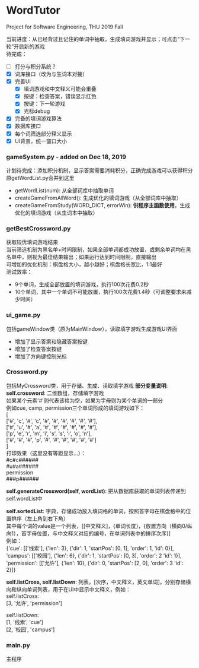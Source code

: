 # WordTutor
Project for Software Engineering, THU 2019 Fall  

当前进度：从已经背过且记住的单词中抽取，生成填词游戏并显示；可点击“下一轮”开启新的游戏    
待完成：  
- [ ] 打分与积分系统？  
- [x] 词库接口（改为与生词本对接）  
- [x] 完善UI  
    - [x] 填词游戏和中文释义可能会重叠  
    - [x] 按键：检查答案，错误显示红色  
    - [x] 按键：下一轮游戏  
    - [x] 光标debug  
- [x] 完备的填词游戏算法  
- [x] 数据库接口  
- [x] 每个词筛选部分释义显示  
- [x] UI背景，统一窗口大小  

### gameSystem.py - added on Dec 18, 2019  
计划待完成：添加积分机制，显示答案需要消耗积分，正确完成游戏可以获得积分  
原getWordList.py合并到这里  
- getWordList(num): 从全部词库中抽取单词  
- createGameFromAllWord(): 生成优化的填词游戏（从全部词库中抽取）  
- createGameFromStudy(WORD_DICT, errorWin): **供程序主函数使用**，生成优化的填词游戏（从生词本中抽取）  

### getBestCrossword.py
获取较优填词游戏结果  
当前筛选机制为黑名单+时间限制，如果全部单词都成功放置，或剩余单词均在黑名单中，则视为最佳结果输出；如果运行达到时间限制，直接输出  
可增加的优化机制：棋盘格大小，越小越好；棋盘格长宽比，1:1最好  
测试效率：  
- 9个单词，生成全部放置的填词游戏，执行100次花费0.2秒  
- 10个单词，其中一个单词不可能放置，执行100次花费1.4秒（可调整要求来减少时间）  

### ui_game.py
包括gameWindow类（原为MainWindow），读取填字游戏生成游戏UI界面
- 增加了显示答案和隐藏答案按键
- 增加了检查答案按键
- 增加了方向键控制光标

### Crossword.py
包括MyCrossword类，用于存储、生成、读取填字游戏
**部分变量说明**:
**self.crossword**: 二维数组，存储填字游戏  
        如果某个元素'#'则代表该格为空，如果为字母则为某个单词的一部分  
        例如cue, camp, permission三个单词形成的填词游戏如下：  
            [  
            ['#', 'c', '#', 'c', '#', '#', '#', '#', '#', '#'],  
            ['#', 'u', '#', 'a', '#', '#', '#', '#', '#', '#'],  
            ['p', 'e', 'r', 'm', 'i', 's', 's', 'i', 'o', 'n'],  
            ['#', '#', '#', 'p', '#', '#', '#', '#', '#', '#']  
            ]  
        打印效果（这里没有等距显示...）：  
            #c#c######  
            #u#a######  
            permission  
            ###p######  

**self.generateCrossword(self, wordList)**: 把从数据库获取的单词列表传递到self.wordList中  

**self.sortedList**: 字典，存储成功放入填词格的单词，按照首字母在棋盘格中的位置排序（左上角到右下角）  
其中每个词的value是一个列表，[[中文释义]，{单词长度}，{放置方向（横向0/纵向1），首字母位置，与中文释义对应的编号，在单词列表中的排序次序}]  
例如：  
{'cue': [['线索'], {'len': 3}, {'dir': 1, 'startPos': [0, 1], 'order': 1, 'id': 0}],    
'campus': [['校园'], {'len': 6}, {'dir': 1, 'startPos': [0, 3], 'order': 2 'id': 1}],  
'permission': [['允许'], {'len': 10}, {'dir': 0, 'startPos': [2, 0], 'order': 3 'id': 2}]}  

**self.listCross, self.listDown**: 列表，[次序，中文释义，英文单词]，分别存储横向和纵向单词列表，用于在UI中显示中文释义，例如：  
self.listCross:  
[3, '允许', 'permission']  

self.listDown:  
[1, '线索', 'cue']  
[2, '校园', 'campus']

### main.py
主程序
